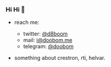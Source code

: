 ### Hi Hi 👋

- reach me:
  * twitter: [@d8boom](https://twitter.com/d8boom)
  * mail: [i@doobom.me](mailto:i@doobom.me)
  * telegram: [@doobom](https://t.me/doobom)
  
- something about crestron, rti, helvar.


<!--
**doobom/doobom** is a ✨ _special_ ✨ repository because its `README.md` (this file) appears on your GitHub profile.

Here are some ideas to get you started:

- 🔭 I’m currently working on ...
- 🌱 I’m currently learning ...
- 👯 I’m looking to collaborate on ...
- 🤔 I’m looking for help with ...
- 💬 Ask me about ...
- 📫 How to reach me: ...
- 😄 Pronouns: ...
- ⚡ Fun fact: ...
-->
